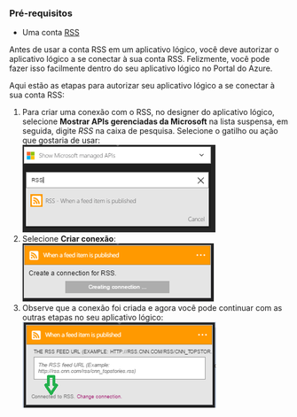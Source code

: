### <a name="prerequisites"></a>Pré-requisitos
* Uma conta [RSS](https://wikipedia.org/wiki/RSS)  

Antes de usar a conta RSS em um aplicativo lógico, você deve autorizar o aplicativo lógico a se conectar à sua conta RSS. Felizmente, você pode fazer isso facilmente dentro do seu aplicativo lógico no Portal do Azure.  

Aqui estão as etapas para autorizar seu aplicativo lógico a se conectar à sua conta RSS:  

1. Para criar uma conexão com o RSS, no designer do aplicativo lógico, selecione **Mostrar APIs gerenciadas da Microsoft** na lista suspensa, em seguida, digite *RSS* na caixa de pesquisa. Selecione o gatilho ou ação que gostaria de usar:   
   ![Etapa de criação de conexão com o RSS](./media/connectors-create-api-rss/rss-1.png)  
2. Selecione **Criar conexão**:  
   ![Etapa de criação de conexão com o RSS](./media/connectors-create-api-rss/rss-2.png)  
3. Observe que a conexão foi criada e agora você pode continuar com as outras etapas no seu aplicativo lógico:   
   ![etapa de criação de conexão com o RSS](./media/connectors-create-api-rss/rss-3.png)  



<!--HONumber=Nov16_HO3-->


